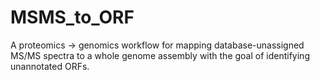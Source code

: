 # MSMS_to_ORF
A proteomics -> genomics workflow for mapping database-unassigned MS/MS spectra to a whole genome assembly with the goal of identifying unannotated ORFs.
